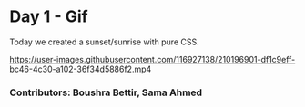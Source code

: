 # Day 1 - Gif
Today we created a sunset/sunrise with pure CSS.

https://user-images.githubusercontent.com/116927138/210196901-df1c9eff-bc46-4c30-a102-36f34d5886f2.mp4

### Contributors: Boushra Bettir, Sama Ahmed



